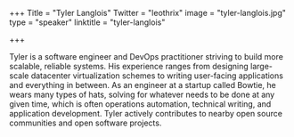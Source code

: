 +++
Title = "Tyler Langlois"
Twitter = "leothrix"
image = "tyler-langlois.jpg"
type = "speaker"
linktitle = "tyler-langlois"

+++

Tyler is a software engineer and DevOps practitioner striving to build more scalable, reliable systems. His experience ranges from designing large-scale datacenter virtualization schemes to writing user-facing applications and everything in between. As an engineer at a startup called Bowtie, he wears many types of hats, solving for whatever needs to be done at any given time, which is often operations automation, technical writing, and application development. Tyler actively contributes to nearby open source communities and open software projects.
